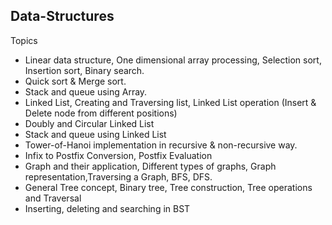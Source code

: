 ## Data-Structures
Topics
* Linear data structure, One dimensional array processing, Selection sort, Insertion sort, Binary search.
* Quick sort & Merge sort.
* Stack and queue using Array. 
* Linked List, Creating and Traversing list, Linked List operation (Insert & Delete node from different positions)
* Doubly and Circular Linked List
* Stack and queue using Linked List
* Tower-of-Hanoi implementation in recursive & non-recursive way.
* Infix to Postfix Conversion, Postfix Evaluation
* Graph and their application, Different types of graphs, Graph representation,Traversing a Graph, BFS, DFS. 
* General Tree concept, Binary tree, Tree construction, Tree operations and Traversal
* Inserting, deleting and searching in BST

